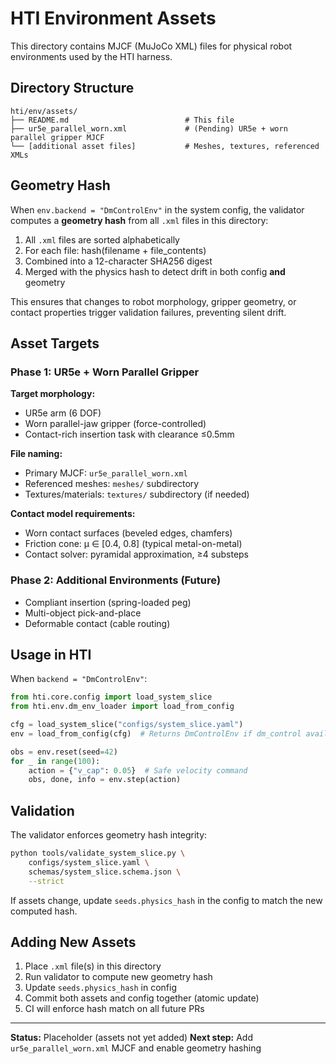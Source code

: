 # HTI Environment Assets

This directory contains MJCF (MuJoCo XML) files for physical robot environments used by the HTI harness.

## Directory Structure

```
hti/env/assets/
├── README.md                          # This file
├── ur5e_parallel_worn.xml             # (Pending) UR5e + worn parallel gripper MJCF
└── [additional asset files]           # Meshes, textures, referenced XMLs
```

## Geometry Hash

When `env.backend = "DmControlEnv"` in the system config, the validator computes a **geometry hash** from all `.xml` files in this directory:

1. All `.xml` files are sorted alphabetically
2. For each file: hash(filename + file_contents)
3. Combined into a 12-character SHA256 digest
4. Merged with the physics hash to detect drift in both config **and** geometry

This ensures that changes to robot morphology, gripper geometry, or contact properties trigger validation failures, preventing silent drift.

## Asset Targets

### Phase 1: UR5e + Worn Parallel Gripper

**Target morphology:**
- UR5e arm (6 DOF)
- Worn parallel-jaw gripper (force-controlled)
- Contact-rich insertion task with clearance ≤0.5mm

**File naming:**
- Primary MJCF: `ur5e_parallel_worn.xml`
- Referenced meshes: `meshes/` subdirectory
- Textures/materials: `textures/` subdirectory (if needed)

**Contact model requirements:**
- Worn contact surfaces (beveled edges, chamfers)
- Friction cone: μ ∈ [0.4, 0.8] (typical metal-on-metal)
- Contact solver: pyramidal approximation, ≥4 substeps

### Phase 2: Additional Environments (Future)

- Compliant insertion (spring-loaded peg)
- Multi-object pick-and-place
- Deformable contact (cable routing)

## Usage in HTI

When `backend = "DmControlEnv"`:

```python
from hti.core.config import load_system_slice
from hti.env.dm_env_loader import load_from_config

cfg = load_system_slice("configs/system_slice.yaml")
env = load_from_config(cfg)  # Returns DmControlEnv if dm_control available

obs = env.reset(seed=42)
for _ in range(100):
    action = {"v_cap": 0.05}  # Safe velocity command
    obs, done, info = env.step(action)
```

## Validation

The validator enforces geometry hash integrity:

```bash
python tools/validate_system_slice.py \
    configs/system_slice.yaml \
    schemas/system_slice.schema.json \
    --strict
```

If assets change, update `seeds.physics_hash` in the config to match the new computed hash.

## Adding New Assets

1. Place `.xml` file(s) in this directory
2. Run validator to compute new geometry hash
3. Update `seeds.physics_hash` in config
4. Commit both assets and config together (atomic update)
5. CI will enforce hash match on all future PRs

---

**Status:** Placeholder (assets not yet added)
**Next step:** Add `ur5e_parallel_worn.xml` MJCF and enable geometry hashing
